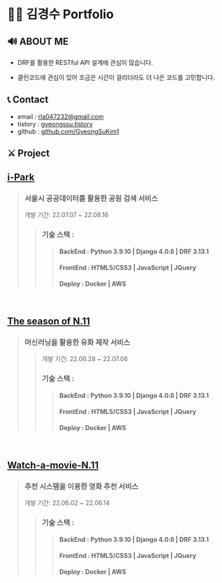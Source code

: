 # 🙍‍♂️ 김경수 Portfolio

## 🔊 ABOUT ME
- DRF를 활용한 RESTful API 설계에 관심이 많습니다.

- 클린코드에 관심이 있어 조금은 시간이 걸리더라도 더 나은 코드를 고민합니다.

## 📞 Contact
- email : <a href="mailto:rla047232@gmail.com">rla047232@gmail.com</a>
- tistory : [gyeongssu.tistory](https://gyeongssu.tistory.com)
- github : [github.com/GyeongSuKim1](https://github.com/GyeongSuKim1)

## ⚔ Project
## [i-Park](https://github.com/GyeongSuKim1/iPark_django_backend)
> ### 서울시 공공데이터를 활용한 공원 검색 서비스 
> 개발 기간: 22.07.07 ~ 22.08.16
>> ### 기술 스택 :
>>> #### BackEnd : Python 3.9.10 | Django 4.0.6 | DRF 3.13.1 
>>>
>>> #### FrontEnd : HTML5/CSS3 | JavaScript | JQuery
>>>
>>> #### Deploy : Docker | AWS

<br>

## [The season of N.11](https://github.com/GyeongSuKim1/The-season-of-N.11_backend)
> ### 머신러닝을 활용한 유화 제작 서비스
>> 개발 기간: 22.06.28 ~ 22.07.06
>> ### 기술 스택 :
>>> #### BackEnd : Python 3.9.10 | Django 4.0.6 | DRF 3.13.1 
>>>
>>> #### FrontEnd : HTML5/CSS3 | JavaScript | JQuery
>>>
>>> #### Deploy : Docker | AWS

<br>

## [Watch-a-movie-N.11](https://github.com/GyeongSuKim1/Watch-a-movie-N.11-Django)
> ### 추천 시스템을 이용한 영화 추천 서비스
> 개발 기간: 22.06.02 ~ 22.06.14
>> ### 기술 스택 :
>>> #### BackEnd : Python 3.9.10 | Django 4.0.6 | DRF 3.13.1 
>>>
>>> #### FrontEnd : HTML5/CSS3 | JavaScript | JQuery
>>>
>>> #### Deploy : Docker | AWS
